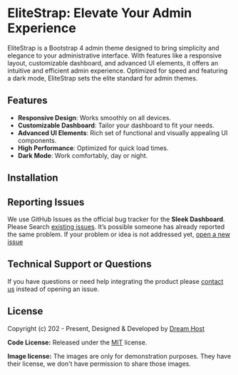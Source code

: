 
# EliteStrap: Elevate Your Admin Experience

EliteStrap is a Bootstrap 4 admin theme designed to bring simplicity and elegance to your administrative interface. With features like a responsive layout, customizable dashboard, and advanced UI elements,  it offers an intuitive and efficient admin experience. Optimized for speed and featuring a dark mode, EliteStrap sets the elite standard for admin themes.

## Features

- **Responsive Design**: Works smoothly on all devices.
- **Customizable Dashboard**: Tailor your dashboard to fit your needs.
- **Advanced UI Elements**: Rich set of functional and visually appealing UI components.
- **High Performance**: Optimized for quick load times.
- **Dark Mode**: Work comfortably, day or night.

## Installation





## Reporting Issues

We use GitHub Issues as the official bug tracker for the **Sleek Dashboard**. Please Search [existing issues](https://github.com/dreamstudio-satheesh/EliteStrap/issues). It’s possible someone has already reported the same problem.
If your problem or idea is not addressed yet, [open a new issue](https://github.com/dreamstudio-satheesh/EliteStrap/issues)

## Technical Support or Questions

If you have questions or need help integrating the product please [contact us](mailto:satheesh@dreamstudio.in) instead of opening an issue.

<!-- licence -->
## License

Copyright (c) 202 - Present, Designed & Developed by [Dream Host](https://dreamhost.in)

**Code License:** Released under the [MIT](https://github.com/dreamstudio-satheesh/EliteStrap/blob/master/LICENSE) license.

**Image license:** The images are only for demonstration purposes. They have their license, we don't have permission to share those images.

